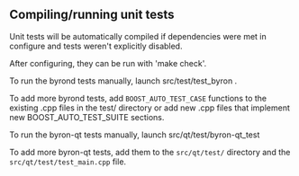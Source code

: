 Compiling/running unit tests
------------------------------------

Unit tests will be automatically compiled if dependencies were met in configure
and tests weren't explicitly disabled.

After configuring, they can be run with 'make check'.

To run the byrond tests manually, launch src/test/test_byron .

To add more byrond tests, add `BOOST_AUTO_TEST_CASE` functions to the existing
.cpp files in the test/ directory or add new .cpp files that
implement new BOOST_AUTO_TEST_SUITE sections.

To run the byron-qt tests manually, launch src/qt/test/byron-qt_test

To add more byron-qt tests, add them to the `src/qt/test/` directory and
the `src/qt/test/test_main.cpp` file.
